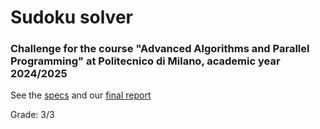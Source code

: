 # Sudoku solver

### Challenge for the course "Advanced Algorithms and Parallel Programming" at Politecnico di Milano, academic year 2024/2025

See the [specs](docs/challenge.pdf) and our [final report](docs/sudoku_solver_report.pdf)


Grade: 3/3